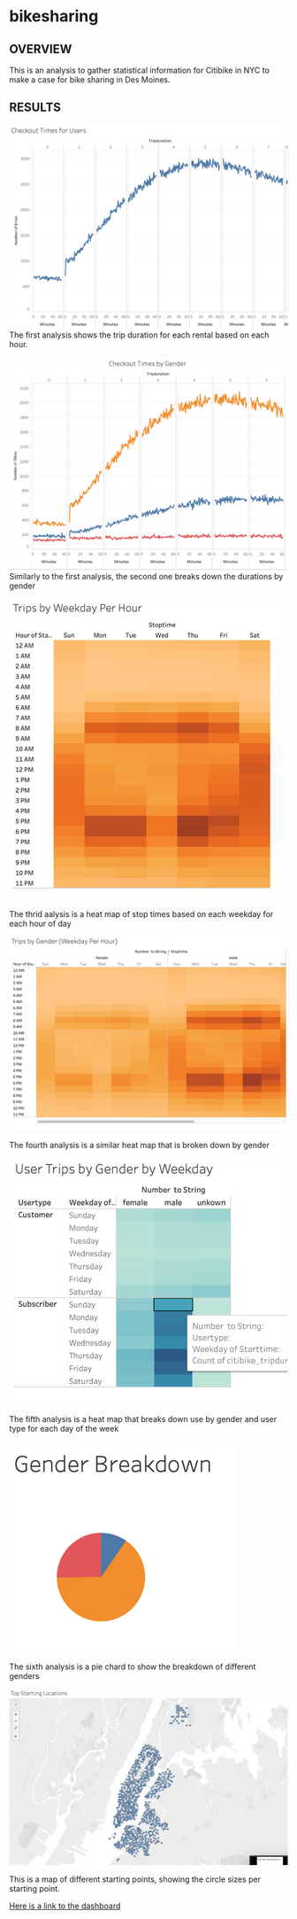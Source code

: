 # bikesharing
## OVERVIEW
This is an analysis to gather statistical information for Citibike in NYC to make a case for bike sharing in Des Moines.

## RESULTS

![image1](images/image1.png)
The first analysis shows the trip duration for each rental based on each hour. 

![image2](images/image2.png)
Similarly to the first analysis, the second one breaks down the durations by gender

![image3](images/image3.png)

The thrid aalysis is a heat map of stop times based on each weekday for each hour of day

![image4](images/image4.png)

The fourth analysis is a similar heat map that is broken down by gender

![image5](images/image5.png)

The fifth analysis is a heat map that breaks down use by gender and user type for each day of the week

![image6](images/image6.png)

The sixth analysis is a pie chard to show the breakdown of different genders

![image7](images/Image7.png)

This is a map of different starting points, showing the circle sizes per starting point.

[Here is a link to the dashboard](https://public.tableau.com/profile/hamze5024#!/vizhome/BikeSharing2_16065297126840/CitibikeStatistics?publish=yes)
